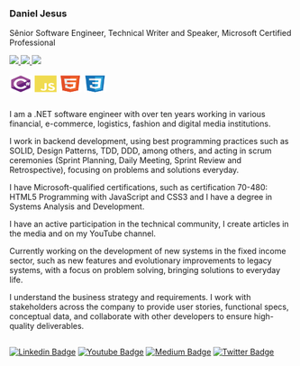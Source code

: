 ### Daniel Jesus 


 Sênior Software Engineer, Technical Writer and Speaker, Microsoft Certified Professional
 
 
<div>
  <a href="https://github.com/djesusnet">
  <img height="180em" src="https://github-readme-stats.vercel.app/api?username=djesusnet&show_icons=true&theme=tokyonight&include_all_commits=true&count_private=true"/>
  <img height="180em" src="https://github-readme-stats.vercel.app/api/top-langs/?username=djesusnet&layout=compact&langs_count=7&theme=tokyonight"/>
  <img height="284em" src="https://github-readme-streak-stats.herokuapp.com/?user=djesusnet&theme=tokyonight"/>
  
   
 </a>
</div>

<div style="display: inline_block"><br>
  <img align="center" alt="Jesus-Csharp" height="30" width="40" src="https://raw.githubusercontent.com/devicons/devicon/master/icons/csharp/csharp-original.svg"> 
  <img align="center" alt="Jesus-Js" height="30" width="40" src="https://raw.githubusercontent.com/devicons/devicon/master/icons/javascript/javascript-plain.svg">
  <img align="center" alt="Jesus-HTML" height="30" width="40" src="https://raw.githubusercontent.com/devicons/devicon/master/icons/html5/html5-original.svg">
  <img align="center" alt="Jesus-CSS" height="30" width="40" src="https://raw.githubusercontent.com/devicons/devicon/master/icons/css3/css3-original.svg">
</div>

##
I am a .NET software engineer with over ten years working in various financial, e-commerce, logistics, fashion and digital media institutions.

I work in backend development, using best programming practices such as SOLID, Design Patterns, TDD, DDD, among others, and acting in scrum ceremonies (Sprint Planning, Daily Meeting, Sprint Review and Retrospective), focusing on problems and solutions everyday.

I have Microsoft-qualified certifications, such as certification 70-480: HTML5 Programming with JavaScript and CSS3 and I have a degree in Systems Analysis and Development.

I have an active participation in the technical community, I create articles in the media and on my YouTube channel.

Currently working on the development of new systems in the fixed income sector, such as new features and evolutionary improvements to legacy systems, with a focus on problem solving, bringing solutions to everyday life.


I understand the business strategy and requirements. I work with stakeholders across the company to provide user stories, functional specs, conceptual data, and collaborate with other developers to ensure high-quality deliverables.

##

[![Linkedin Badge](https://img.shields.io/badge/linkedin-%230077B5.svg?&style=for-the-badge&logo=linkedin&logoColor=white)](https://www.linkedin.com/in/djesusnet/)
[![Youtube Badge](https://img.shields.io/badge/youtube-%23FF0000.svg?&style=for-the-badge&logo=youtube&logoColor=white)](https://www.youtube.com/danieljesusdotnet)
[![Medium Badge](https://img.shields.io/badge/medium-%2312100E.svg?&style=for-the-badge&logo=medium&logoColor=white)](https://medium.com/@djesusnet/)
[![Twitter Badge](https://img.shields.io/badge/twitter-%231DA1F2.svg?&style=for-the-badge&logo=twitter&logoColor=white)](https://twitter.com/djesusnet)

